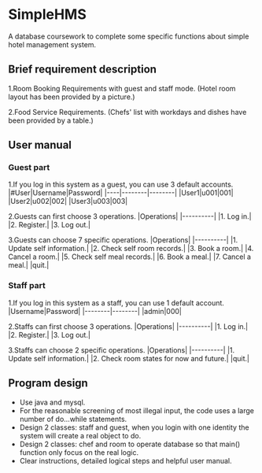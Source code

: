 # SimpleHMS
A database coursework to complete some specific functions about simple hotel management system.

## Brief requirement description
1.Room Booking Requirements with guest and staff mode. (Hotel room layout has been provided by a picture.)

2.Food Service Requirements. (Chefs' list with workdays and dishes have been provided by a table.)


## User manual
### Guest part
1.If you log in this system as a guest, you can use 3 default accounts.
|#User|Username|Password|
|----|--------|--------|
|User1|u001|001|
|User2|u002|002|
|User3|u003|003|

2.Guests can first choose 3 operations.
|Operations|
|----------|
|1. Log in.|
|2. Register.|
|3. Log out.|

3.Guests can choose 7 specific operations.
|Operations|
|----------|
|1. Update self information.|
|2. Check self room records.|
|3. Book a room.|
|4. Cancel a room.|
|5. Check self meal records.|
|6. Book a meal.|
|7. Cancel a meal.|
|quit.|

### Staff part
1.If you log in this system as a staff, you can use 1 default account.
|Username|Password|
|--------|--------|
|admin|000|

2.Staffs can first choose 3 operations.
|Operations|
|----------|
|1. Log in.|
|2. Register.|
|3. Log out.|

3.Staffs can choose 2 specific operations.
|Operations|
|----------|
|1. Update self information.|
|2. Check room states for now and future.|
|quit.|

## Program design
- Use java and mysql.
- For the reasonable screening of most illegal input, the code uses 
a large number of do…while statements. 
- Design 2 classes: staff and guest, when you login with one 
identity the system will create a real object to do.
- Design 2 classes: chef and room to operate database so that 
main() function only focus on the real logic.
- Clear instructions, detailed logical steps and helpful user manual.
